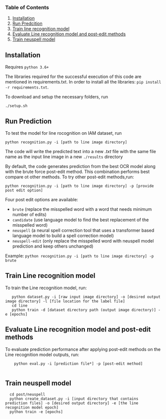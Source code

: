 ### Table of Contents

1. [Installation](#installation)
2. [Run Predcition](#prediction)
3. [Train line recognition model](#trainOCR)
4. [Evaluate Line recognition model and post-edit methods](#eval)
5. [Train neuspell model](#neu)

## Installation <a name="installation"></a>

Requires `python 3.6+`

The libraries required for the successful execution of this code are mentioned in requirements.txt. In order to install all the libraries:
`pip install -r requirements.txt`. 

To download and setup the necessary folders, run

``./setup.sh``

## Run Prediction <a name="prediction"></a>

To test the model for line rocognition on IAM dataset, run

```python recognition.py -i [path to line image directory]```

The code will write the predicted text into a new *.txt* file with the same file name as the input line image in a new ``./results`` directory 

By default, the code generates prediction from the best OCR model along with the brute force post-edit method. This combination performs best compare ot other methods. To try other post-edit methods,run:


```python recognition.py -i [path to line image directory] -p [provide post edit option]```

Four post edit options are available:
  - ``brute`` (replace the misspelled word with a word that needs minimum number of edits)
  - ``candidate`` (use language model to find the best replacement of the misspelled word)
  - ``neuspell`` (a neural spell correction tool that uses a transformer based language model to build a spell correction model)
  - ``neuspell-edit`` (only replace the misspelled word with neuspell model prediction and keep others unchanged)
  
 Example: ```python recognition.py -i [path to line image directory] -p brute```
 
 
 ## Train Line recognition model <a name="trainOCR"></a>
 
 To train the Line recognition model, run:
 
 ```
    python dataset.py -i [raw input image directory] -o [desired output image directory] -l [file location for the label file]
    cd line
    python train -d [dataset directory path (output image directory)] -e [epochs] 
 ```
  
   ## Evaluate Line recognition model and post-edit methods <a name="eval"></a>
  
  To evaluate prediction performance after applying post-edit methods on the Line recognition model outputs, run:
  
  ```
      python eval.py -i [prediction file*] -p [post-edit method]
      
  ```
  
  ## Train neuspell model  <a name="neu"></a>
 
  ```
    cd post/neuspell
    python create_dataset.py -i [input directory that contains prediction files] -o [desired output directory] -e [the line recognition model epoch]
    python train -e [epochs] 
    
 ```

